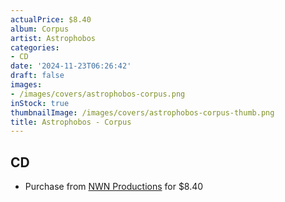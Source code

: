 ```yaml
---
actualPrice: $8.40
album: Corpus
artist: Astrophobos
categories:
- CD
date: '2024-11-23T06:26:42'
draft: false
images:
- /images/covers/astrophobos-corpus.png
inStock: true
thumbnailImage: /images/covers/astrophobos-corpus-thumb.png
title: Astrophobos - Corpus
---
```


## CD
* Purchase from [NWN Productions](http://shop.nwnprod.com/index.php?route=product/product&path=93&product_id=50080&sort=pd.name&order=ASC) for $8.40
